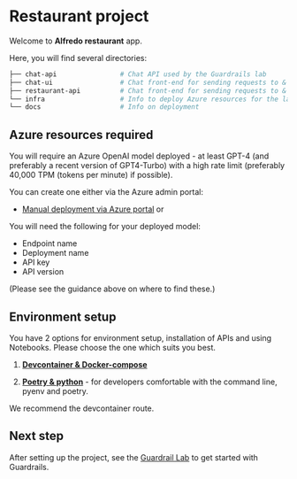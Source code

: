 #  Restaurant project

Welcome to **Alfredo restaurant** app.

Here, you will find several directories: 

```bash 
├── chat-api                # Chat API used by the Guardrails lab 
├── chat-ui                 # Chat front-end for sending requests to & seeing results from the Chat API
├── restaurant-api          # Chat front-end for sending requests to & seeing results from the Chat API
└── infra                   # Info to deploy Azure resources for the lab 
└── docs                    # Info on deployment 
```

## Azure resources required

You will require an Azure OpenAI model deployed - at least GPT-4 (and preferably a recent version of GPT4-Turbo)
with a high rate limit (preferably 40,000 TPM (tokens per minute)  if possible).

You can create one either via the Azure admin portal: 
- [Manual deployment via Azure portal](infra/manual-deployment-in-azure-portal.md) or 

You will need the following for your deployed model: 
- Endpoint name 
- Deployment name 
- API key 
- API version 

(Please see the guidance above on where to find these.)


## Environment setup

You have 2 options for environment setup, installation of APIs and using Notebooks. Please choose the one which suits you best.

1. [**Devcontainer & Docker-compose**](docs/environment-setup-devcontainer.md) 

2. [**Poetry & python**](docs/environment-setup-local-virtualenv) - for developers comfortable with the command line, pyenv and poetry.

We recommend the devcontainer route.

## Next step

After setting up the project, see the [Guardrail Lab](guardrail-lab/00-Start-Here/README.md) to get started with Guardrails.
